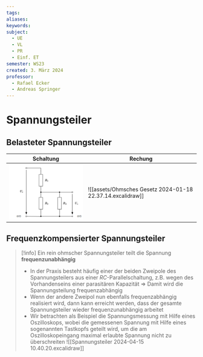 ```yaml
---
tags: 
aliases: 
keywords: 
subject:
  - UE
  - VL
  - PR
  - Einf. ET
semester: WS23
created: 3. März 2024
professor:
  - Rafael Ecker
  - Andreas Springer
---
```


# Spannungsteiler

## Belasteter Spannungsteiler

| Schaltung                                       | Rechung                                                    |
| ----------------------------------------------- | ---------------------------------------------------------- |
| ![](../Hardwareentwicklung/assets/BelasteterSpgTeiler.png) | ![[assets/Ohmsches Gesetz 2024-01-18 22.37.14.excalidraw]] |

## Frequenzkompensierter Spannungsteiler

> [!info] Ein rein ohmscher Spannungsteiler teilt die Spannung **frequenzunabhängig**
> - In der Praxis besteht häufig einer der beiden Zweipole des Spannungsteilers aus einer $R C$-Parallelschaltung, z.B. wegen des Vorhandenseins einer parasitären Kapazität
> $\Rightarrow$ Damit wird die Spannungsteilung frequenzabhängig
> - Wenn der andere Zweipol nun ebenfalls frequenzabhängig realisiert wird, dann kann erreicht werden, dass der gesamte Spannungsteiler wieder frequenzunabhängig arbeitet
> - Wir betrachten als Beispiel die Spannungsmessung mit Hilfe eines Oszilloskops, wobei die gemessenen Spannung mit Hilfe eines sogenannten Tastkopfs geteilt wird, um die am Oszilloskopeingang maximal erlaubte Spannung nicht zu überschreiten
> ![[Spannungsteiler 2024-04-15 10.40.20.excalidraw]]